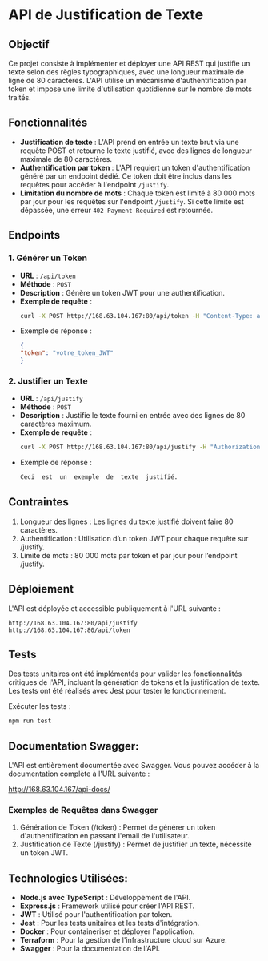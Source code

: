 # API de Justification de Texte

## Objectif

Ce projet consiste à implémenter et déployer une API REST qui justifie un texte selon des règles typographiques, avec une longueur maximale de ligne de 80 caractères. L'API utilise un mécanisme d'authentification par token et impose une limite d'utilisation quotidienne sur le nombre de mots traités.

## Fonctionnalités

- **Justification de texte** : L'API prend en entrée un texte brut via une requête POST et retourne le texte justifié, avec des lignes de longueur maximale de 80 caractères.
- **Authentification par token** : L'API requiert un token d'authentification généré par un endpoint dédié. Ce token doit être inclus dans les requêtes pour accéder à l'endpoint `/justify`.
- **Limitation du nombre de mots** : Chaque token est limité à 80 000 mots par jour pour les requêtes sur l'endpoint `/justify`. Si cette limite est dépassée, une erreur `402 Payment Required` est retournée.

## Endpoints

### 1. **Générer un Token**

- **URL** : `/api/token`
- **Méthode** : `POST`
- **Description** : Génère un token JWT pour une authentification.
- **Exemple de requête** :
  ```bash
  curl -X POST http://168.63.104.167:80/api/token -H "Content-Type: application/json" -d '{"email": "user@example.com"}'
* Exemple de réponse :
  ```json
  {
  "token": "votre_token_JWT"
  }

### 2. **Justifier un Texte**

- **URL** : `/api/justify`
- **Méthode** : `POST`
- **Description** : Justifie le texte fourni en entrée avec des lignes de 80 caractères maximum.
- **Exemple de requête** :
  ```bash
  curl -X POST http://168.63.104.167:80/api/justify -H "Authorization: Bearer <votre_token>" -H "Content-Type: text/plain" --data "Ceci est un exemple de  texte  justifié"
* Exemple de réponse :
  ```txt
  Ceci  est  un  exemple  de  texte  justifié.
## Contraintes
1. Longueur des lignes : Les lignes du texte justifié doivent faire 80 caractères.
2. Authentification : Utilisation d’un token JWT pour chaque requête sur /justify.
3. Limite de mots : 80 000 mots par token et par jour pour l’endpoint /justify.
## Déploiement
L'API est déployée et accessible publiquement à l'URL suivante :
  ```arduino 
http://168.63.104.167:80/api/justify
http://168.63.104.167:80/api/token
```
## Tests
Des tests unitaires ont été implémentés pour valider les fonctionnalités critiques de l'API, incluant la génération de tokens et la justification de texte. Les tests ont été réalisés avec Jest  pour tester le fonctionnement.

Exécuter les tests :
  ```bash 
npm run test
```
## Documentation Swagger: 
L'API est entièrement documentée avec Swagger. Vous pouvez accéder à la documentation complète à l'URL suivante :

http://168.63.104.167/api-docs/

### Exemples de Requêtes dans Swagger
1. Génération de Token (/token) : Permet de générer un token d'authentification en passant l'email de l'utilisateur.
2. Justification de Texte (/justify) : Permet de justifier un texte, nécessite un token JWT.
## Technologies Utilisées:
* **Node.js avec TypeScript** : Développement de l'API.
* **Express.js** : Framework utilisé pour créer l'API REST.
* **JWT** : Utilisé pour l'authentification par token.
* **Jest** : Pour les tests unitaires et les tests d'intégration.
* **Docker** : Pour containeriser et déployer l'application.
* **Terraform** : Pour la gestion de l'infrastructure cloud sur Azure.
* **Swagger** : Pour la documentation de l'API.




